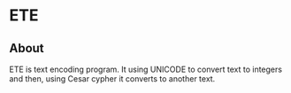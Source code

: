 # ETE

## About
ETE is text encoding program. It using UNICODE to convert text to integers and then, using Cesar cypher it converts to another text.
